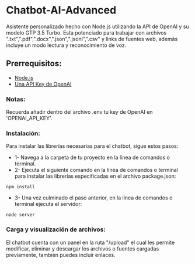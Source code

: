# Chatbot-AI-Advanced
Asistente personalizado hecho con Node.js utilizando la API de OpenAI y su modelo GTP 3.5 Turbo. Esta potenciado para trabajar con archivos ".txt",".pdf",".docx",".json",".jsonl",".csv" y links de fuentes web, además incluye un modo lectura y reconocimiento de voz.

## Prerrequisitos:
- [Node.js](https://nodejs.org/dist/v18.18.0/node-v18.18.0-x64.msi)
- [Una API Key de OpenAI](https://platform.openai.com/account/api-keys)

### Notas:
Recuerda añadir dentro del archivo .env tu key de OpenAI en 'OPENAI_API_KEY'.

### Instalación: 
Para instalar las librerías necesarias para el chatbot, sigue estos pasos:

- 1- Navega a la carpeta de tu proyecto en la línea de comandos o terminal.
- 2- Ejecuta el siguiente comando en la línea de comandos o terminal para instalar las librerías especificadas en el archivo package.json:

```
npm install
```
- 3- Una vez culminado el paso anterior, en la linea de comandos o terminal ejecuta el servidor:

```
node server
```

### Carga y visualización de archivos: 
El chatbot cuenta con un panel en la ruta "/upload" el cual les permite modificar, eliminar y descargar los archivos o fuentes cargadas previamente, también puedes incluir enlaces.
